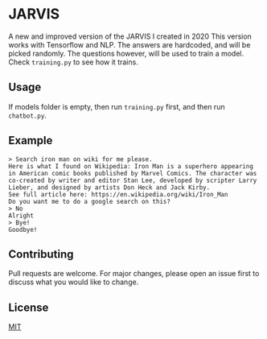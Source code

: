 # JARVIS

A new and improved version of the JARVIS I created in 2020
This version works with Tensorflow and NLP. The answers are hardcoded, and will be picked randomly. The questions 
however, will be used to train a model. Check ``training.py`` to see how it trains.

## Usage

If models folder is empty, then run ``training.py`` first, and then run ``chatbot.py``.

## Example

```
> Search iron man on wiki for me please.
Here is what I found on Wikipedia: Iron Man is a superhero appearing in American comic books published by Marvel Comics. The character was co-created by writer and editor Stan Lee, developed by scripter Larry Lieber, and designed by artists Don Heck and Jack Kirby.
See full article here: https://en.wikipedia.org/wiki/Iron_Man
Do you want me to do a google search on this?
> No
Alright
> Bye!
Goodbye!
```

## Contributing
Pull requests are welcome. For major changes, please open an issue first to discuss what you would like to change.

## License
[MIT](https://choosealicense.com/licenses/mit/)